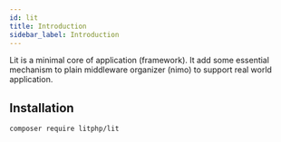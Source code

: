 ```yaml
---
id: lit
title: Introduction
sidebar_label: Introduction
---
```


Lit is a minimal core of application (framework). It add some essential mechanism to plain middleware organizer (nimo) to support real world application.

## Installation

```sh
composer require litphp/lit
```

